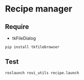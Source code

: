 # Recipe manager

## Require
- tkFileDialog
~~~
pip install tkfilebrowser
~~~

## Test
~~~
roslaunch rovi_utils recipe.launch
~~~

